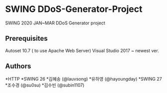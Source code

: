 # SWING DDoS-Generator-Project
SWING 2020 JAN~MAR DDoS Generator project

## Prerequisites
Autoset 10.7 ( to use Apache Web Server)
Visual Studio 2017 ~ newest ver.

## Authors
*HTTP
  *SWING 26
    *김혜송 (@lauvsong)
    *유하영 (@hayoungday)
  *SWING 27
    *조수경 (@su0su)
    *김수빈 (@subin1107)

